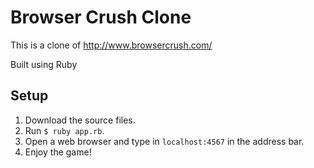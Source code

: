 # Browser Crush Clone
This is a clone of http://www.browsercrush.com/

Built using Ruby

## Setup
1. Download the source files.
2. Run `$ ruby app.rb`.
3. Open a web browser and type in `localhost:4567` in the address bar.
4. Enjoy the game!
